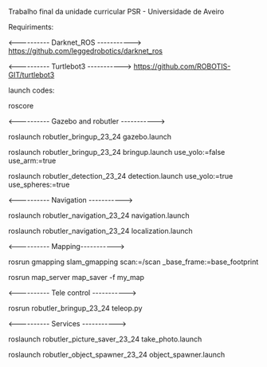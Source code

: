 Trabalho final da unidade curricular PSR - Universidade de Aveiro

Requiriments:

<---------- Darknet_ROS ----------->
https://github.com/leggedrobotics/darknet_ros

<---------- Turtlebot3 ----------->
https://github.com/ROBOTIS-GIT/turtlebot3

launch codes:

roscore

<---------- Gazebo and robutler ----------->

roslaunch robutler_bringup_23_24 gazebo.launch

roslaunch robutler_bringup_23_24 bringup.launch use_yolo:=false use_arm:=true

roslaunch robutler_detection_23_24 detection.launch use_yolo:=true use_spheres:=true


<---------- Navigation ----------->

roslaunch robutler_navigation_23_24 navigation.launch

roslaunch robutler_navigation_23_24 localization.launch


<---------- Mapping----------->

rosrun gmapping slam_gmapping scan:=/scan _base_frame:=base_footprint

rosrun map_server map_saver -f my_map


<---------- Tele control ----------->

rosrun robutler_bringup_23_24 teleop.py

<---------- Services ----------->

roslaunch robutler_picture_saver_23_24 take_photo.launch

roslaunch robutler_object_spawner_23_24 object_spawner.launch